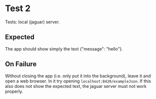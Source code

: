 # Test 2
Tests: local (jaguar) server.

## Expected
The app should show simply the text {"message": "hello"}.

## On Failure
Without closing the app (i.e. only put it into the background), leave it
and open a web browser. In it try opening `localhost:8420/exampleJson`.
If this also does not show the expected text, the jaguar server must
not work properly.
